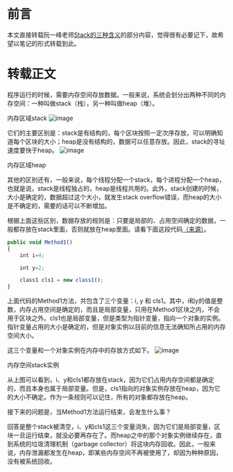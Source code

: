 # 前言
本文直接转载阮一峰老师[Stack的三种含义](http://www.ruanyifeng.com/blog/2013/11/stack.html)的部分内容，觉得很有必要记下，故希望以笔记的形式转载到此。

# 转载正文
程序运行的时候，需要内存空间存放数据。一般来说，系统会划分出两种不同的内存空间：一种叫做stack（栈），另一种叫做heap（堆）。

内存区域stack
![image](https://user-images.githubusercontent.com/25907273/35191452-c081d37e-feb5-11e7-9213-fb30d2608d89.png)

它们的主要区别是：stack是有结构的，每个区块按照一定次序存放，可以明确知道每个区块的大小；heap是没有结构的，数据可以任意存放。因此，stack的寻址速度要快于heap。
![image](https://user-images.githubusercontent.com/25907273/35191454-c7da8a08-feb5-11e7-84b8-a320642ae93e.png)

内存区域heap

其他的区别还有，一般来说，每个线程分配一个stack，每个进程分配一个heap，也就是说，stack是线程独占的，heap是线程共用的。此外，stack创建的时候，大小是确定的，数据超过这个大小，就发生stack overflow错误，而heap的大小是不确定的，需要的话可以不断增加。

根据上面这些区别，数据存放的规则是：只要是局部的、占用空间确定的数据，一般都存放在stack里面，否则就放在heap里面。请看下面这段代码[（来源）](http://www.codeproject.com/Articles/76153/Six-important-NET-concepts-Stack-heap-value-types)。

```javascript
public void Method1()
{
    int i=4;

    int y=2;

    class1 cls1 = new class1();
}
```

上面代码的Method1方法，共包含了三个变量：i, y 和 cls1。其中，i和y的值是整数，内存占用空间是确定的，而且是局部变量，只用在Method1区块之内，不会用于区块之外。cls1也是局部变量，但是类型为指针变量，指向一个对象的实例。指针变量占用的大小是确定的，但是对象实例以目前的信息无法确知所占用的内存空间大小。

这三个变量和一个对象实例在内存中的存放方式如下。
![image](https://user-images.githubusercontent.com/25907273/35191456-da4a7c7a-feb5-11e7-9d26-0a7fb904f686.png)

内存空间stack实例

从上图可以看到，i、y和cls1都存放在stack，因为它们占用内存空间都是确定的，而且本身也属于局部变量。但是，cls1指向的对象实例存放在heap，因为它的大小不确定。作为一条规则可以记住，所有的对象都存放在heap。

接下来的问题是，当Method1方法运行结束，会发生什么事？

回答是整个stack被清空，i、y和cls1这三个变量消失，因为它们是局部变量，区块一旦运行结束，就没必要再存在了。而heap之中的那个对象实例继续存在，直到系统的垃圾清理机制（garbage collector）将这块内存回收。因此，一般来说，内存泄漏都发生在heap，即某些内存空间不再被使用了，却因为种种原因，没有被系统回收。
